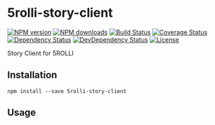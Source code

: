 # 5rolli-story-client

[![NPM version][npm-image]][npm-url]
[![NPM downloads][npm-download-image]][npm-download-url]
[![Build Status][travis-image]][travis-url]
[![Coverage Status][codecov-image]][codecov-url]
[![Dependency Status][daviddm-image]][daviddm-url]
[![DevDependency Status][daviddm-dev-image]][daviddm-dev-url]
[![License][license-image]][license-url]

Story Client for 5ROLLI


## Installation

```
npm install --save 5rolli-story-client
```


## Usage

[npm-url]: https://www.npmjs.com/package/5rolli-story-client
[npm-image]: https://img.shields.io/npm/v/5rolli-story-client.svg?style=flat-square
[npm-download-url]: https://www.npmjs.com/package/5rolli-story-client
[npm-download-image]: https://img.shields.io/npm/dt/5rolli-story-client.svg?style=flat-square
[travis-url]: https://travis-ci.org/moqada/5rolli-story-client
[travis-image]: https://img.shields.io/travis/moqada/5rolli-story-client.svg?style=flat-square
[daviddm-url]: https://david-dm.org/moqada/5rolli-story-client
[daviddm-image]: https://img.shields.io/david/moqada/5rolli-story-client.svg?style=flat-square
[daviddm-dev-url]: https://david-dm.org/moqada/5rolli-story-client#info=devDependencies
[daviddm-dev-image]: https://img.shields.io/david/dev/moqada/5rolli-story-client.svg?style=flat-square
[codecov-url]: https://codecov.io/github/moqada/5rolli-story-client
[codecov-image]: https://img.shields.io/codecov/c/github/moqada/5rolli-story-client.svg?style=flat-square
[license-url]: http://opensource.org/licenses/MIT
[license-image]: https://img.shields.io/npm/l/5rolli-story-client.svg?style=flat-square
